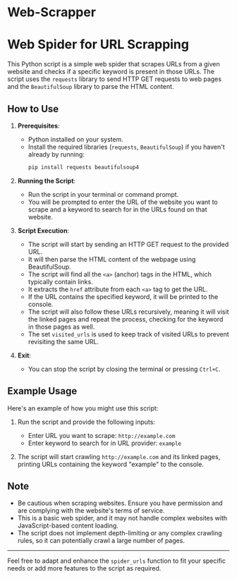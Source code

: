# Web-Scrapper

# Web Spider for URL Scrapping

This Python script is a simple web spider that scrapes URLs from a given website and checks if a specific keyword is present in those URLs. The script uses the `requests` library to send HTTP GET requests to web pages and the `BeautifulSoup` library to parse the HTML content.

## How to Use

1. **Prerequisites**:

   - Python installed on your system.
   - Install the required libraries (`requests`, `BeautifulSoup`) if you haven't already by running:
     ```bash
     pip install requests beautifulsoup4
     ```

2. **Running the Script**:

   - Run the script in your terminal or command prompt.
   - You will be prompted to enter the URL of the website you want to scrape and a keyword to search for in the URLs found on that website.

3. **Script Execution**:

   - The script will start by sending an HTTP GET request to the provided URL.
   - It will then parse the HTML content of the webpage using BeautifulSoup.
   - The script will find all the `<a>` (anchor) tags in the HTML, which typically contain links.
   - It extracts the `href` attribute from each `<a>` tag to get the URL.
   - If the URL contains the specified keyword, it will be printed to the console.
   - The script will also follow these URLs recursively, meaning it will visit the linked pages and repeat the process, checking for the keyword in those pages as well.
   - The set `visited_urls` is used to keep track of visited URLs to prevent revisiting the same URL.

4. **Exit**:

   - You can stop the script by closing the terminal or pressing `Ctrl+C`.

## Example Usage

Here's an example of how you might use this script:

1. Run the script and provide the following inputs:
   - Enter URL you want to scrape: `http://example.com`
   - Enter keyword to search for in URL provider: `example`

2. The script will start crawling `http://example.com` and its linked pages, printing URLs containing the keyword "example" to the console.

## Note

- Be cautious when scraping websites. Ensure you have permission and are complying with the website's terms of service.
- This is a basic web spider, and it may not handle complex websites with JavaScript-based content loading.
- The script does not implement depth-limiting or any complex crawling rules, so it can potentially crawl a large number of pages.

---

Feel free to adapt and enhance the `spider_urls` function to fit your specific needs or add more features to the script as required.
